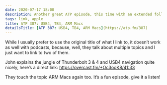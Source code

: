 ```yaml
---
date: 2020-07-17 18:00
description: Another great ATP episode, this time with an extended follow up, insightful comments about ARM Macs and Thunderbolt 4 for dummies
tags: link, apple
title: ATP 387: USB4, TB4, ARM Macs
detailsTitle: [ATP 387: USB4, TB4, ARM Macs](https://atp.fm/387)
---
```



While I usually prefer to use the original title of what I link to, it doesn’t work as well with podcasts, because, well, they talk about multiple topics and I just want to link to two of them.

John explains the jungle of Thunderbolt 3 & 4 and USB4 navigation quite nicely, here’s a direct link: https://overcast.fm/+Oc3ooK8/41:33

They touch the topic ARM Macs again too. It’s a fun episode, give it a listen!